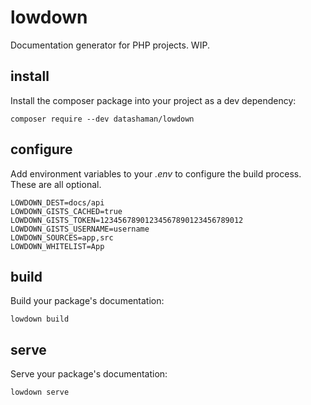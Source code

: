 # lowdown

Documentation generator for PHP projects. WIP.

## install

Install the composer package into your project as a dev dependency:

    composer require --dev datashaman/lowdown

## configure

Add environment variables to your _.env_ to configure the build process. These are all optional.

    LOWDOWN_DEST=docs/api
    LOWDOWN_GISTS_CACHED=true
    LOWDOWN_GISTS_TOKEN=12345678901234567890123456789012
    LOWDOWN_GISTS_USERNAME=username
    LOWDOWN_SOURCES=app,src
    LOWDOWN_WHITELIST=App

## build

Build your package's documentation:

    lowdown build

## serve

Serve your package's documentation:

    lowdown serve
